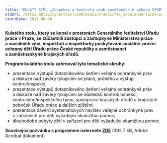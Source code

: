 ```yaml
---
title: "KULATÝ STŮL „Inspekce a kontrola osob pověřených k výkonu SPOD“ Praha"
oldUrl: /dalsi-aktivity/archiv-vzdelavacich-akci/?tx_odcalendar[uid]=229&cHash=833ffc9c690447203b8f0d2588ab967e
startDate: 2017-06-08
---
```


<p><strong>Kulatého stolu, který se konal v prostorách Generálního ředitelství Úřadu práce v Praze, se zúčastnili zástupci a zástupkyně Ministerstva práce a sociálních věcí, inspektoři a inspektorky poskytování sociálně-právní ochrany dětí Úřadu práce České republiky a zaměstnanci a zaměstnankyně krajských úřadů.</strong></p>
<p><strong>Program kulatého stolu zahrnoval tyto tematické okruhy:</strong></p><ul><li>prezentace výstupů dotazníkového šetření veřejné ochránkyně práv a diskuze nad závěry týkajícími se plánů, průběhu a výstup kontrol/inspekcí;</li><li>prezentace výstupů dotazníkového šetření veřejné ochránkyně práv a diskuze nad závěry týkajícími se důsledků kontrol/inspekcí, kontrolního/inspekčního týmu, spolupráce krajských úřadů a krajských poboček Úřadu práce a dalších zjištění; </li><li>prezentace závěrů systematických návštěv veřejné ochránkyně práv v zařízeních pro děti vyžadující okamžitou pomoc;</li><li>dlouhodobé pobyty dětí v zařízení pro děti vyžadující okamžitou pomoc.</li></ul><p><strong>Související pozvánku s programem naleznete </strong><a href="https://www.ochrance.cz/uploads-import/projekt_ESF/00_2017_SEMINARE/ARCHIV_2017/Kulate_stoly_archiv/06_08_Inspekce_a_kontrola_osob_poverenych_k_vykonu_SPOD_pozvanka___program.pdf" target="_blank"><strong>ZDE</strong></a> (392.7 kB, Adobe Acrobat dokument)</p>
